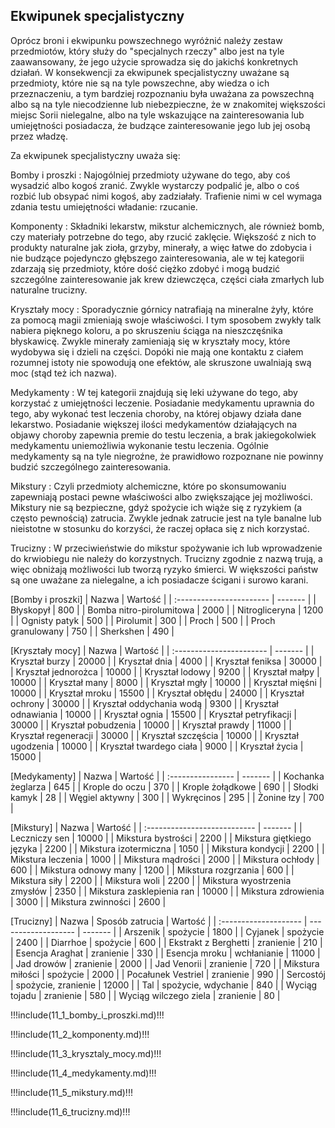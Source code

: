 ## Ekwipunek specjalistyczny

Oprócz broni i ekwipunku powszechnego wyróżnić należy zestaw przedmiotów, który służy do "specjalnych rzeczy" albo jest na tyle zaawansowany, że jego użycie sprowadza się do jakichś konkretnych działań. W konsekwencji za ekwipunek specjalistyczny uważane są przedmioty, które nie są na tyle powszechne, aby wiedza o ich przeznaczeniu, a tym bardziej rozpoznaniu była uważana za powszechną albo są na tyle niecodzienne lub niebezpieczne, że w znakomitej większości miejsc Sorii nielegalne, albo na tyle wskazujące na zainteresowania lub umiejętności posiadacza, że budzące zainteresowanie jego lub jej osobą przez władzę.

Za ekwipunek specjalistyczny uważa się: 

Bomby i proszki
: Najogólniej przedmioty używane do tego, aby coś wysadzić albo kogoś zranić. Zwykle wystarczy podpalić je, albo o coś rozbić lub obsypać nimi kogoś, aby zadziałały. Trafienie nimi w cel wymaga zdania testu umiejętności władanie: rzucanie.

Komponenty
: Składniki lekarstw, mikstur alchemicznych, ale również bomb, czy materiały potrzebne do tego, aby rzucić zaklęcie. Większość z nich to produkty naturalne jak zioła, grzyby, minerały, a więc łatwe do zdobycia i nie budzące pojedynczo głębszego zainteresowania, ale w tej kategorii zdarzają się przedmioty, które dość ciężko zdobyć i mogą budzić szczególne zainteresowanie jak krew dziewczęca, części ciała zmarłych lub naturalne trucizny.

Kryształy mocy
: Sporadycznie górnicy natrafiają na mineralne żyły, które za pomocą magii zmieniają swoje właściwości. I tym sposobem zwykły talk nabiera pięknego koloru, a po skruszeniu ściąga na nieszczęśnika błyskawicę. Zwykle minerały zamieniają się w kryształy mocy, które wydobywa się i dzieli na części. Dopóki nie mają one kontaktu z ciałem rozumnej istoty nie spowodują one efektów, ale skruszone uwalniają swą moc (stąd też ich nazwa).

Medykamenty
: W tej kategorii znajdują się leki używane do tego, aby korzystać z umiejętności leczenie. Posiadanie medykamentu uprawnia do tego, aby wykonać test leczenia choroby, na której objawy działa dane lekarstwo. Posiadanie większej ilości medykamentów działających na objawy choroby zapewnia premie do testu leczenia, a brak jakiegokolwiek medykamentu uniemożliwia wykonanie testu leczenia. Ogólnie medykamenty są na tyle niegroźne, że prawidłowo rozpoznane nie powinny budzić szczególnego zainteresowania.

Mikstury
: Czyli przedmioty alchemiczne, które po skonsumowaniu zapewniają postaci pewne właściwości albo zwiększające jej możliwości. Mikstury nie są bezpieczne, gdyż spożycie ich wiąże się z ryzykiem (a często pewnością) zatrucia. Zwykle jednak zatrucie jest na tyle banalne lub nieistotne w stosunku do korzyści, że raczej opłaca się z nich korzystać. 

Trucizny
: W przeciwieństwie do mikstur spożywanie ich lub wprowadzenie do krwiobiegu nie należy do korzystnych. Trucizny zgodnie z nazwą trują, a więc obniżają możliwości lub tworzą ryzyko śmierci. W większości państw są one uważane za nielegalne, a ich posiadacze ścigani i surowo karani.

[Bomby i proszki]
| Nazwa                    | Wartość |
| :----------------------- | ------- |
| Błyskopył                |  800    |
| Bomba nitro-pirolumitowa | 2000    |
| Nitrogliceryna           | 1200    |
| Ognisty patyk            |  500    |
| Pirolumit                |  300    |
| Proch                    |  500    |
| Proch granulowany        |  750    |
| Sherkshen                |  490    |

[Kryształy mocy]
| Nazwa                    | Wartość |
| :----------------------- | ------- |
| Kryształ burzy           | 20000   |
| Kryształ dnia            |  4000   |
| Kryształ feniksa         | 30000   |
| Kryształ jednorożca      | 10000   |
| Kryształ lodowy          |  9200   |
| Kryształ małpy           | 10000   |
| Kryształ many            |  8000   |
| Kryształ mgły            | 10000   |
| Kryształ mięśni          | 10000   |
| Kryształ mroku           | 15500   |
| Kryształ obłędu          | 24000   |
| Kryształ ochrony         | 30000   |
| Kryształ oddychania wodą |  9300   |
| Kryształ odnawiania      | 10000   |
| Kryształ ognia           | 15500   |
| Kryształ petryfikacji    | 30000   |
| Kryształ pobudzenia      | 10000   |
| Kryształ prawdy          | 11000   |
| Kryształ regeneracji     | 30000   |
| Kryształ szczęścia       | 10000   |
| Kryształ ugodzenia       | 10000   |
| Kryształ twardego ciała  |  9000   |
| Kryształ życia           | 15000   |

[Medykamenty]
| Nazwa             | Wartość |
| :---------------- | ------- |
| Kochanka żeglarza | 645     |
| Krople do oczu    | 370     |
| Krople żołądkowe  | 690     |
| Słodki kamyk      |  28     |
| Węgiel aktywny    | 300     |
| Wykręcinos        | 295     |
| Żonine łzy        | 700     |

[Mikstury]
| Nazwa                        | Wartość |
| :--------------------------- | ------- |
| Leczniczy sen                | 10000   |
| Mikstura bystrości           |  2200   |
| Mikstura giętkiego języka    |  2200   |
| Mikstura izotermiczna        |  1050   |
| Mikstura kondycji            |  2200   |
| Mikstura leczenia            |  1000   |
| Mikstura mądrości            |  2000   |
| Mikstura ochłody             |   600   |
| Mikstura odnowy many         |  1200   |
| Mikstura rozgrzania          |   600   |
| Mikstura siły                |  2200   |
| Mikstura woli                |  2200   |
| Mikstura wyostrzenia zmysłów |  2350   |
| Mikstura zasklepienia ran    | 10000   |
| Mikstura zdrowienia          |  3000   |
| Mikstura zwinności           |  2600   |

[Trucizny]
| Nazwa                 | Sposób zatrucia     | Wartość |
| :-------------------- | ------------------- | ------- |
| Arszenik              | spożycie            |  1800   |
| Cyjanek               | spożycie            |  2400   |
| Diarrhoe              | spożycie            |   600   |
| Ekstrakt z Berghetti  | zranienie           |   210   |
| Esencja Araghat       | zranienie           |   330   |
| Esencja mroku         | wchłanianie         | 11000   |
| Jad drowów            | zranienie           |  2000   |
| Jad Venorii           | zranienie           |   720   |
| Mikstura miłości      | spożycie            |  2000   |
| Pocałunek Vestriel    | zranienie           |   990   |
| Sercostój             | spożycie, zranienie | 12000   |
| Tal                   | spożycie, wdychanie |   840   |
| Wyciąg tojadu         | zranienie           |   580   |
| Wyciąg wilczego ziela | zranienie           |    80   |

!!!include(11_1_bomby_i_proszki.md)!!!

!!!include(11_2_komponenty.md)!!!

!!!include(11_3_krysztaly_mocy.md)!!!

!!!include(11_4_medykamenty.md)!!!

!!!include(11_5_mikstury.md)!!!

!!!include(11_6_trucizny.md)!!!